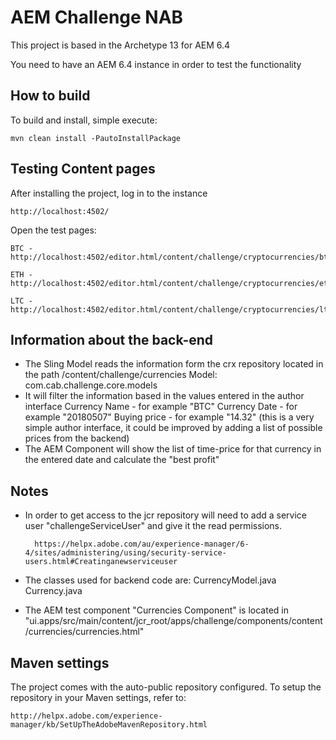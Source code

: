 # AEM Challenge NAB

This project is based in the Archetype 13 for AEM 6.4

You need to have an AEM 6.4 instance in order to test the functionality

## How to build

To build and install, simple execute:

    mvn clean install -PautoInstallPackage

## Testing Content pages

After installing the project, log in to the instance

    http://localhost:4502/

Open the test pages:

    BTC - http://localhost:4502/editor.html/content/challenge/cryptocurrencies/btc.html

    ETH - http://localhost:4502/editor.html/content/challenge/cryptocurrencies/eth.html

    LTC - http://localhost:4502/editor.html/content/challenge/cryptocurrencies/ltc.html


## Information about the back-end

* The Sling Model reads the information form the crx repository located in the path /content/challenge/currencies
        Model: com.cab.challenge.core.models
* It will filter the information based in the values entered in the author interface
        Currency Name - for example "BTC"
        Currency Date - for example "20180507"
        Buying price - for example "14.32" (this is a very simple author interface, it could be improved by adding a list of possible prices from the backend)
* The AEM Component will show the list of time-price for that currency in the entered date and calculate the "best profit"

## Notes

* In order to get access to the jcr repository will need to add a service user "challengeServiceUser" and give it the read permissions.

        https://helpx.adobe.com/au/experience-manager/6-4/sites/administering/using/security-service-users.html#Creatinganewserviceuser

* The classes used for backend code are:
        CurrencyModel.java
        Currency.java

* The AEM test component "Currencies Component" is located in "ui.apps/src/main/content/jcr_root/apps/challenge/components/content/currencies/currencies.html"


## Maven settings

The project comes with the auto-public repository configured. To setup the repository in your Maven settings, refer to:

    http://helpx.adobe.com/experience-manager/kb/SetUpTheAdobeMavenRepository.html
